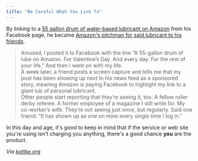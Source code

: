 ```yaml
---
title: "Be Careful What You Link To"
---
```

<p>By linking to a <a href="http://www.amazon.com/gp/product/B005MR3IVO">55 gallon drum of water-based lubricant on Amazon</a> from his Facebook page, he became <a href="http://nbergus.com/2012/02/how-i-became-amazons-pitchman-for-a-55-gallon-drum-of-personal-lubricant-on-facebook/">Amazon's pitchman for said lubricant to his friends</a>.</p>
<blockquote><p>
  Amused, I posted it to Facebook with the line “A 55-gallon drum of lube on Amazon. For Valentine’s Day. And every day. For the rest of your life.” And then I went on with my life.<br />
  A week later, a friend posts a screen capture and tells me that my post has been showing up next to his news feed as a sponsored story, meaning Amazon is paying Facebook to highlight my link to a giant tub of personal lubricant.<br />
  Other people start reporting that they’re seeing it, too. A fellow roller derby referee. A former employee of a magazine I still write for. My co-worker’s wife. They’re not seeing just once, but regularly. Said one friend: “It has shown up as one on mine every single time I log in.”
</p></blockquote>
<p>In this day and age, it's good to keep in mind that if the service or web site you're using isn't charging you anything, there's a good chance <strong>you</strong> are the product.</p>
<p><em>Via <a href="http://kottke.org/12/02/the-reluctant-sex-lube-salesman">kottke.org</a></em></p>
